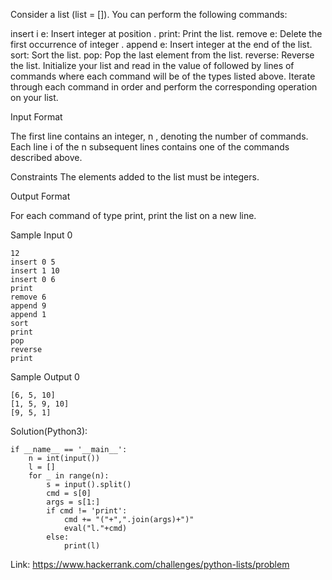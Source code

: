 Consider a list (list = []). You can perform the following commands:

insert i e: Insert integer  at position .
print: Print the list.
remove e: Delete the first occurrence of integer .
append e: Insert integer  at the end of the list.
sort: Sort the list.
pop: Pop the last element from the list.
reverse: Reverse the list.
Initialize your list and read in the value of  followed by  lines of commands where each command will be of the  types listed above. Iterate through each command in order and perform the corresponding operation on your list.

Input Format

The first line contains an integer, n , denoting the number of commands.
Each line i of the n subsequent lines contains one of the commands described above.

Constraints
The elements added to the list must be integers.

Output Format

For each command of type print, print the list on a new line.

Sample Input 0
```
12
insert 0 5
insert 1 10
insert 0 6
print
remove 6
append 9
append 1
sort
print
pop
reverse
print
```
Sample Output 0
```
[6, 5, 10]
[1, 5, 9, 10]
[9, 5, 1]
```

Solution(Python3):
```
if __name__ == '__main__':
    n = int(input())
    l = []
    for _ in range(n):
        s = input().split()
        cmd = s[0]
        args = s[1:]
        if cmd != 'print':
            cmd += "("+",".join(args)+")"
            eval("l."+cmd)
        else:
            print(l)
```
Link: https://www.hackerrank.com/challenges/python-lists/problem
